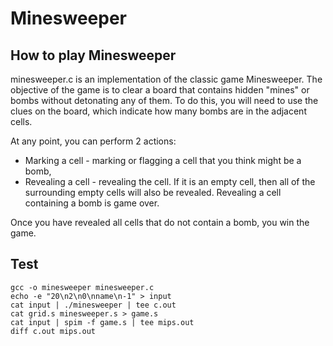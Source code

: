 # Minesweeper
## How to play Minesweeper
minesweeper.c is an implementation of the classic game Minesweeper. The objective of the game is to clear a board that contains hidden "mines" or bombs without detonating any of them. To do this, you will need to use the clues on the board, which indicate how many bombs are in the adjacent cells.

At any point, you can perform 2 actions:
  - Marking a cell - marking or flagging a cell that you think might be a bomb,
  - Revealing a cell - revealing the cell. If it is an empty cell, then all of the surrounding empty cells will also be revealed. Revealing a cell containing a bomb is game over.

Once you have revealed all cells that do not contain a bomb, you win the game.

## Test
    gcc -o minesweeper minesweeper.c
    echo -e "20\n2\n0\nname\n-1" > input
    cat input | ./minesweeper | tee c.out
    cat grid.s minesweeper.s > game.s
    cat input | spim -f game.s | tee mips.out
    diff c.out mips.out